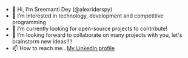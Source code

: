 - 👋 Hi, I’m Sreemanti Dey (@alexriderspy) 
- 👀 I’m interested in technology, development and competitive programming
- 🌱 I’m currently looking for open-source projects to contribute!
- 💞️ I’m looking forward to collaborate on many projects with you, let's brainstorm new ideas!!!!
- 📫 How to reach me.. [My LinkedIn profile](https://www.linkedin.com/in/sreemanti-dey-b3487b208/)
